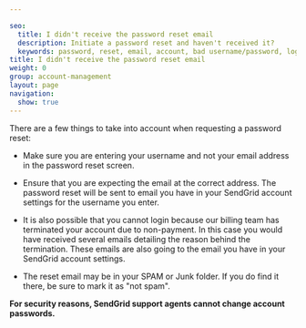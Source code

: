 ```yaml
---

seo:
  title: I didn't receive the password reset email
  description: Initiate a password reset and haven't received it? 
  keywords: password, reset, email, account, bad username/password, login
title: I didn't receive the password reset email
weight: 0
group: account-management
layout: page
navigation:
  show: true
---
```


There are a few things to take into account when requesting a password reset:

* Make sure you are entering your username and not your email address in the password reset screen.

* Ensure that you are expecting the email at the correct address. The password reset will be sent to email you have in your SendGrid account settings for the username you enter. 

* It is also possible that you cannot login because our billing team has terminated your account due to non-payment. In this case you would have received several emails detailing the reason behind the termination. These emails are also going to the email you have in your SendGrid account settings. 

* The reset email may be in your SPAM or Junk folder. If you do find it there, be sure to mark it as "not spam".


**For security reasons, SendGrid support agents cannot change account passwords.**

